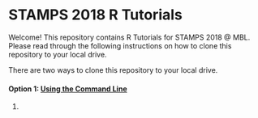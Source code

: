 # STAMPS 2018 R Tutorials 

Welcome! This repository contains R Tutorials for STAMPS 2018 @ MBL. 
</br> Please read through the following instructions on how to clone this repository to your local drive. 

There are two ways to clone this repository to your local drive. 

#### Option 1: [Using the Command Line](https://services.github.com/on-demand/github-cli/clone-repo-cli)

1. 
